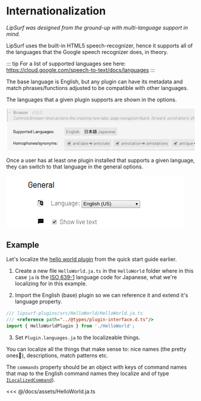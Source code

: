 # Internationalization

_LipSurf was designed from the ground-up with multi-language support in mind._


LipSurf uses the built-in HTML5 speech-recognizer, hence it supports all of the languages that
the Google speech recognizer does, in theory.

::: tip
For a list of supported languages see here: <https://cloud.google.com/speech-to-text/docs/languages>
:::

The base language is English, but any plugin can have its metadata and match phrases/functions adjusted to be compatible with other languages.

The languages that a given plugin supports are shown in the options.

![Screenshot of plugin's supported languages](./assets/img/plugin-supported-langs.png)

Once a user has at least one plugin installed that supports a given language, they can switch to that language in the general options.

![Screenshot of language selection in the options](./assets/img/lang-option.png)

## Example
Let's localize the [hello world plugin](/quick-start.md#hello-world-plugin) from the quick start guide earlier.

 1. Create a new file `HelloWorld.ja.ts` in the `HelloWorld` folder where in this case `ja` is the [ISO 639-1](https://en.wikipedia.org/wiki/List_of_ISO_639-1_codes) language code for Japanese, what we're localizing for in this example.

 2. Import the English (base) plugin so we can reference it and extend it's language property.

 ```ts
 /// lipsurf-plugins/src/HelloWorld/HelloWorld.ja.ts
 /// <reference path="../@types/plugin-interface.d.ts"/>
 import { HelloWorldPlugin } from './HelloWorld';
 ```

  3. Set `Plugin.languages.ja` to the localizeable things.

  You can localize all the things that make sense to: nice names (the pretty ones🌼), descriptions, match patterns etc.

  The `commands` property should be an object with keys of command names that map to the English command names they localize and of type [`ILocalizedCommand`](/api-reference/command.md#ilocalizedcommand)).

<<< @/docs/assets/HelloWorld.ja.ts
